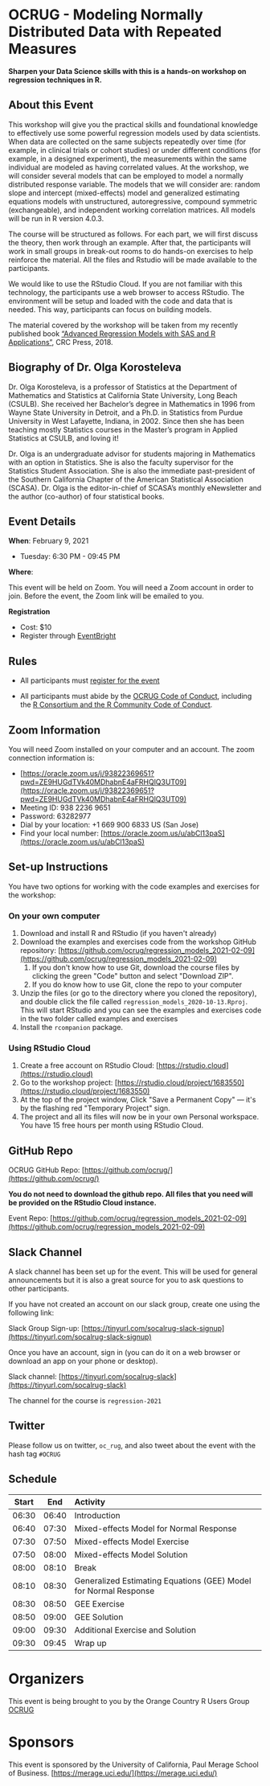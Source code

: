 # OCRUG - Modeling Normally Distributed Data with Repeated Measures

**Sharpen your Data Science skills with this is a hands-on workshop on regression techniques in R.**

## About this Event

This workshop will give you the practical skills and foundational knowledge to effectively use some powerful regression models used by data scientists. When data are collected on the same subjects repeatedly over time (for example, in clinical trials or cohort studies) or under different conditions (for example, in a designed experiment), the measurements within the same individual are modeled as having correlated values. At the workshop, we will consider several models that can be employed to model a normally distributed response variable. The models that we will consider are: random slope and intercept (mixed-effects) model and generalized estimating equations models with unstructured, autoregressive, compound symmetric (exchangeable), and independent working correlation matrices. All models will be run in R version 4.0.3. 

The course will be structured as follows. For each part, we will first discuss the theory, then work through an example. After that, the participants will work in small groups in break-out rooms to do hands-on exercises to help reinforce the material. All the files and Rstudio will be made available to the participants. 

We would like to use the RStudio Cloud. If you are not familiar with this technology, the participants use a web browser to access RStudio. The environment will be setup and loaded with the code and data that is needed. This way, participants can focus on building models.

The material covered by the workshop will be taken from my recently published book [“Advanced Regression Models with SAS and R Applications”](https://www.amazon.com/dp/1138049018/), CRC Press, 2018.

## Biography of Dr. Olga Korosteleva

Dr. Olga Korosteleva, is a professor of Statistics at the Department of Mathematics and Statistics at California State University, Long Beach (CSULB). She received her Bachelor’s degree in Mathematics in 1996 from Wayne State University in Detroit, and a Ph.D. in Statistics from Purdue University in West Lafayette, Indiana, in 2002. Since then she has been teaching mostly Statistics courses in the Master’s program in Applied Statistics at CSULB, and loving it!

Dr. Olga is an undergraduate advisor for students majoring in Mathematics with an option in Statistics. She is also the faculty supervisor for the Statistics Student Association. She is also the immediate past-president of the Southern California Chapter of the American Statistical Association (SCASA). Dr. Olga is the editor-in-chief of SCASA’s monthly eNewsletter and the author (co-author) of four statistical books.


## Event Details

**When**: February 9, 2021 

* Tuesday: 6:30 PM - 09:45 PM

**Where**: 

This event will be held on Zoom. You will need a Zoom account in order to join. Before the event, the Zoom link will be emailed to you.

**Registration**

* Cost: $10
* Register through [EventBright](https://www.eventbrite.com/e/ocrug-modeling-normally-distributed-data-with-repeated-measures-tickets-135236340535)

## Rules

* All participants must [register for the event](https://www.eventbrite.com/e/ocrug-modeling-normally-distributed-data-with-repeated-measures-tickets-135236340535)

* All participants must abide by the [OCRUG Code of Conduct](https://github.com/ocrug/advanced_regression/blob/master/code-of-conduct.md), including the [R Consortium and the R Community Code of Conduct](https://wiki.r-consortium.org/view/R_Consortium_and_the_R_Community_Code_of_Conduct).

## Zoom Information

You will need Zoom installed on your computer and an account. The zoom connection information is:
* [https://oracle.zoom.us/j/93822369651?pwd=ZE9HUGdTVk40MDhabnE4aFRHQlQ3UT09](https://oracle.zoom.us/j/93822369651?pwd=ZE9HUGdTVk40MDhabnE4aFRHQlQ3UT09)
* Meeting ID: 938 2236 9651
* Password: 63282977
* Dial by your location: +1 669 900 6833 US (San Jose)
* Find your local number: [https://oracle.zoom.us/u/abCl13paS](https://oracle.zoom.us/u/abCl13paS)

## Set-up Instructions

You have two options for working with the code examples and exercises for the workshop:

### On your own computer
1. Download and install R and RStudio (if you haven't already)
2. Download the examples and exercises code from the workshop GitHub repository: [https://github.com/ocrug/regression_models_2021-02-09](https://github.com/ocrug/regression_models_2021-02-09)
	1. If you don't know how to use Git, download the course files by clicking the green "Code" button and select "Download ZIP".
	2. If you do know how to use Git, clone the repo to your computer
3. Unzip the files (or go to the directory where you cloned the repository), and double click the file called `regression_models_2020-10-13.Rproj`.  This will start RStudio and you can see the examples and exercises code in the two folder called examples and exercises
4. Install the `rcompanion` package.

### Using RStudio Cloud
1. Create a free account on RStudio Cloud: [https://rstudio.cloud](https://rstudio.cloud)
2. Go to the workshop project: [https://rstudio.cloud/project/1683550](https://rstudio.cloud/project/1683550)
3. At the top of the project window, Click "Save a Permanent Copy" — it's by the flashing red "Temporary Project" sign.
4. The project and all its files will now be in your own Personal workspace.  You have 15 free hours per month using RStudio Cloud.

## GitHub Repo

OCRUG GitHub Repo: [https://github.com/ocrug/](https://github.com/ocrug/)

**You do not need to download the github repo. All files that you need will be provided on the RStudio Cloud instance.**

Event Repo: [https://github.com/ocrug/regression_models_2021-02-09](https://github.com/ocrug/regression_models_2021-02-09)

## Slack Channel

A slack channel has been set up for the event. This will be used for general announcements but it is also a great source for you to ask questions to other participants.

If you have not created an account on our slack group, create one using the following link:

Slack Group Sign-up: [https://tinyurl.com/socalrug-slack-signup](https://tinyurl.com/socalrug-slack-signup)

Once you have an account, sign in (you can do it on a web browser or download an app on your phone or desktop).

Slack channel: [https://tinyurl.com/socalrug-slack](https://tinyurl.com/socalrug-slack)

The channel for the course is `regression-2021`

## Twitter

Please follow us on twitter, `oc_rug`, and also tweet about the event with the hash tag `#OCRUG`

## Schedule

|Start|End  |Activity|
|:---:|:---:|:------|
|06:30|06:40|Introduction|
|06:40|07:30|Mixed-effects Model for Normal Response|
|07:30|07:50|Mixed-effects Model Exercise|
|07:50|08:00|Mixed-effects Model Solution|
|08:00|08:10|Break|
|08:10|08:30|Generalized Estimating Equations (GEE) Model for Normal Response|
|08:30|08:50|GEE Exercise|
|08:50|09:00|GEE Solution|
|09:00|09:30|Additional Exercise and Solution|
|09:30|09:45|Wrap up|

# Organizers
This event is being brought to you by the Orange Country R Users Group [OCRUG](https://www.meetup.com/OC-RUG/)

# Sponsors
This event is sponsored by the University of California, Paul Merage School of Business. [https://merage.uci.edu/](https://merage.uci.edu/)
